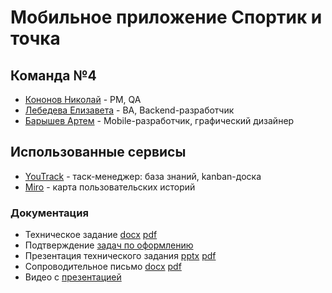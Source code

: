 # Мобильное приложение Спортик и точка

## Команда №4

- [Кононов Николай](https://github.com/vovapidjak "Кононов Николай") - PM, QA
- [Лебедева Елизавета](https://github.com/lebedeva-elizaveta "Лебедева Елизавета") - BA, Backend-разработчик
- [Барышев Артем](https://github.com/Wasilewski6860 "Барышев Артем") - Mobile-разработчик, графический дизайнер

## Использованные сервисы
- [YouTrack](https://vovapidj.youtrack.cloud/projects/b9a83c6e-8429-40bf-8ee3-c64755df7f94) - таск-менеджер: база знаний, kanban-доска
- [Miro](https://miro.com/app/board/uXjVNiduEXE=/?share_link_id=474893019471) - карта пользовательских историй

### Документация
- Техническое задание
[docx](https://github.com/lebedeva-elizaveta/FitnessTracker/blob/main/documentation/ТЗ_спортик_и_точка.docx)
[pdf](https://github.com/lebedeva-elizaveta/FitnessTracker/blob/main/documentation/ТЗ_спортик_и_точка.pdf)
- Подтверждение [задач по оформлению](https://github.com/lebedeva-elizaveta/FitnessTracker/blob/main/documentation/задачи%20по%20оформлению.pdf)
- Презентация технического задания
[pptx](https://docs.google.com/presentation/d/1qnr1kSdX6Hf72Ct_WgDdG0mIJ2EqfXMX/edit?usp=drive_link&ouid=100220230475322534661&rtpof=true&sd=true)
[pdf](https://drive.google.com/file/d/1737xXAvHikvWNMXOa9Fa_HGxddq-8zG9/view?usp=drive_link)
- Сопроводительное письмо
[docx](https://github.com/lebedeva-elizaveta/FitnessTracker/blob/main/documentation/сопроводительное%20письмо.docx)
[pdf](https://github.com/lebedeva-elizaveta/FitnessTracker/blob/main/documentation/сопроводительное%20письмо.pdf)
- Видео с [презентацией](https://drive.google.com/file/d/1eDiusDdSt9Hz3idhz-luRJ10dtwKzqPq/view?usp=drive_link)
